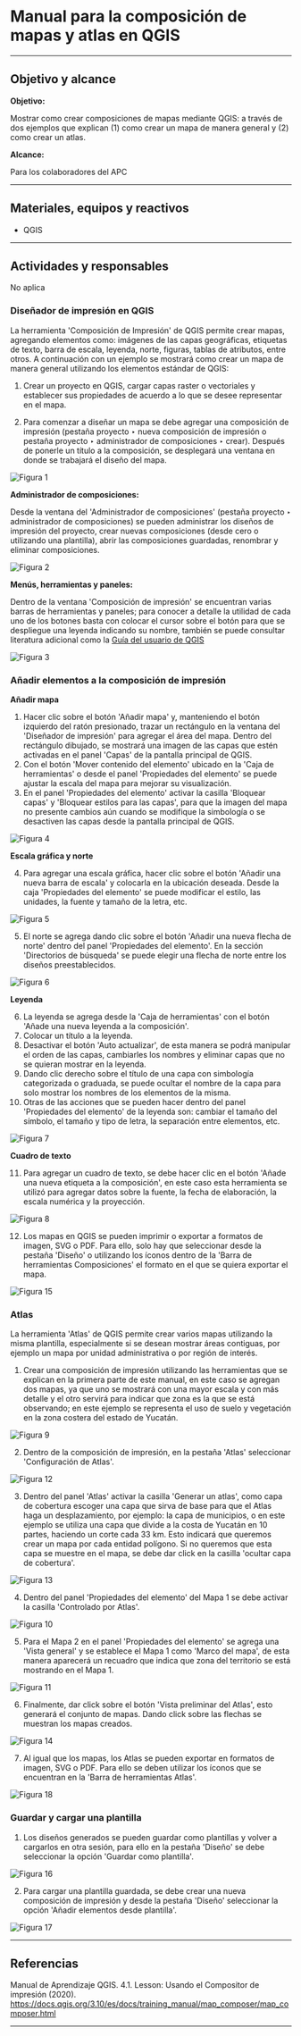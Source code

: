 # Manual para la composición de mapas y atlas en QGIS 

* * *

## Objetivo y alcance

**Objetivo:** 

Mostrar como crear composiciones de mapas mediante QGIS: a través de dos ejemplos que explican (1) como crear un mapa de manera general y (2) como crear un atlas.

**Alcance:** 

Para los colaboradores del APC

* * *

## Materiales, equipos y reactivos

- QGIS 

* * *

## Actividades y responsables

No aplica

### Diseñador de impresión en QGIS

La herramienta 'Composición de Impresión' de QGIS permite crear mapas, agregando elementos como: imágenes de las capas geográficas, etiquetas de texto, barra de escala, leyenda, norte, figuras, tablas de atributos, entre otros. A continuación con un ejemplo se mostrará como crear un mapa de manera general utilizando los elementos estándar de QGIS:

1.	Crear un proyecto en QGIS, cargar capas raster o vectoriales y establecer sus propiedades de acuerdo a lo que se desee representar en el mapa.

2.	Para comenzar a diseñar un mapa se debe agregar una composición de impresión (pestaña proyecto ‣ nueva composición de impresión o pestaña proyecto ‣ administrador de composiciones ‣ crear). Después de ponerle un título a la composición, se desplegará una ventana en donde se trabajará el diseño del mapa.

![Figura 1](imagen1.PNG)

**Administrador de composiciones:**

Desde la ventana del 'Administrador de composiciones' (pestaña proyecto ‣ administrador de composiciones) se pueden administrar los diseños de impresión del proyecto, crear nuevas composiciones (desde cero o utilizando una plantilla), abrir las composiciones guardadas, renombrar y eliminar composiciones. 

![Figura 2](imagen2.PNG)

**Menús, herramientas y paneles:**

Dentro de la ventana 'Composición de impresión' se encuentran varias barras de herramientas y paneles; para conocer a detalle la utilidad de cada uno de los botones basta con colocar el cursor sobre el botón para que se despliegue una leyenda indicando su nombre, también se puede consultar literatura adicional como la [Guía del usuario de QGIS](https://docs.qgis.org/3.10/es/docs/user_manual/print_composer/overview_composer.html#menus-tools-and-panels-of-the-print-layout)

![Figura 3](imagen3.PNG)


### Añadir elementos a la composición de impresión

**Añadir mapa**

1.	Hacer clic sobre el botón 'Añadir mapa' y, manteniendo el botón izquierdo del ratón presionado, trazar un rectángulo en la ventana del 'Diseñador de impresión' para agregar el área del mapa. Dentro del rectángulo dibujado, se mostrará una imagen de las capas que estén activadas en el panel 'Capas' de la pantalla principal de QGIS.
2.	Con el botón 'Mover contenido del elemento' ubicado en la 'Caja de herramientas' o desde el panel 'Propiedades del elemento' se puede ajustar la escala del mapa para mejorar su visualización.
3.	En el panel 'Propiedades del elemento' activar la casilla 'Bloquear capas' y 'Bloquear estilos para las capas', para que la imagen del mapa no presente cambios aún cuando se modifique la simbología o se desactiven las capas desde la pantalla principal de QGIS.

![Figura 4](imagen4.PNG)

**Escala gráfica y norte**

4.	Para agregar una escala gráfica, hacer clic sobre el botón 'Añadir una nueva barra de escala' y colocarla en la ubicación deseada. Desde la caja 'Propiedades del elemento' se puede modificar el estilo, las unidades, la fuente y tamaño de la letra, etc.

![Figura 5](imagen5.PNG)

5.	El norte se agrega dando clic sobre el botón 'Añadir una nueva flecha de norte' dentro del panel 'Propiedades del elemento'. En la sección 'Directorios de búsqueda' se puede elegir una flecha de norte entre los diseños preestablecidos.

![Figura 6](imagen6.png)

**Leyenda**

6.	La leyenda se agrega desde la 'Caja de herramientas' con el botón 'Añade una nueva leyenda a la composición'.
7.	Colocar un título a la leyenda.
8.	Desactivar el botón 'Auto actualizar', de esta manera se podrá manipular el orden de las capas, cambiarles los nombres y eliminar capas que no se quieran mostrar en la leyenda.
9.	Dando clic derecho sobre el título de una capa con simbología categorizada o graduada, se puede ocultar el nombre de la capa para solo mostrar los nombres de los elementos de la misma.
10.	Otras de las acciones que se pueden hacer dentro del panel 'Propiedades del elemento' de la leyenda son: cambiar el tamaño del símbolo, el tamaño y tipo de letra, la separación entre elementos, etc.

![Figura 7](imagen7.png)

**Cuadro de texto**

11.	Para agregar un cuadro de texto, se debe hacer clic en el botón 'Añade una nueva etiqueta a la composición', en este caso esta herramienta se utilizó para agregar datos sobre la fuente, la fecha de elaboración, la escala numérica y la proyección.

![Figura 8](imagen8.png)

12. Los mapas en QGIS se pueden imprimir o exportar a formatos de imagen, SVG o PDF. Para ello, solo hay que seleccionar desde la pestaña 'Diseño' o utilizando los íconos dentro de la 'Barra de herramientas Composiciones' el formato en el que se quiera exportar el mapa. 

![Figura 15](imagen15.PNG)

### Atlas

La herramienta 'Atlas' de QGIS permite crear varios mapas utilizando la misma plantilla, especialmente si se desean mostrar áreas contiguas, por ejemplo un mapa por unidad administrativa o por región de interés. 

1. Crear una composición de impresión utilizando las herramientas que se explican en la primera parte de este manual, en este caso se agregan dos mapas, ya que uno se mostrará con una mayor escala y con más detalle y el otro servirá para indicar que zona es la que se está observando; en este ejemplo se representa el uso de suelo y vegetación en la zona costera del estado de Yucatán.

![Figura 9](imagen9.png)

2. Dentro de la composición de impresión, en la pestaña 'Atlas' seleccionar 'Configuración de Atlas'. 

![Figura 12](imagen12.png)

3. Dentro del panel 'Atlas' activar la casilla 'Generar un atlas', como capa de cobertura escoger una capa que sirva de base para que el Atlas haga un desplazamiento, por ejemplo: la capa de municipios, o en este ejemplo se utiliza una capa que divide a la costa de Yucatán en 10 partes, haciendo un corte cada 33 km. Esto indicará que queremos crear un mapa por cada entidad polígono. Si no queremos que esta capa se muestre en el mapa, se debe dar click en la casilla 'ocultar capa de cobertura'.

![Figura 13](imagen13.PNG)

4. Dentro del panel 'Propiedades del elemento' del Mapa 1 se debe activar la casilla 'Controlado por Atlas'.

![Figura 10](imagen10.png)

5. Para el Mapa 2 en el panel 'Propiedades del elemento' se agrega una 'Vista general' y se establece el Mapa 1 como 'Marco del mapa', de esta manera aparecerá un recuadro que indica que zona del territorio se está mostrando en el Mapa 1. 

![Figura 11](imagen11.png)

6. Finalmente, dar click sobre el botón 'Vista preliminar del Atlas', esto generará el conjunto de mapas. Dando click sobre las flechas se muestran los mapas creados.

![Figura 14](imagen14.png)

7. Al igual que los mapas, los Atlas se pueden exportar en formatos de imagen, SVG o PDF. Para ello se deben utilizar los íconos que se encuentran en la 'Barra de herramientas Atlas'.

![Figura 18](imagen18.PNG)

### Guardar y cargar una plantilla

1. Los diseños generados se pueden guardar como plantillas y volver a cargarlos en otra sesión, para ello en la pestaña 'Diseño' se debe seleccionar la opción 'Guardar como plantilla'. 

![Figura 16](imagen16.png)

2. Para cargar una plantilla guardada, se debe crear una nueva composición de impresión y desde la pestaña 'Diseño' seleccionar la opción 'Añadir elementos desde plantilla'. 

![Figura 17](imagen17.png)

* * *

## Referencias

Manual de Aprendizaje QGIS. 4.1. Lesson: Usando el Compositor de impresión (2020). https://docs.qgis.org/3.10/es/docs/training_manual/map_composer/map_composer.html

* * *
